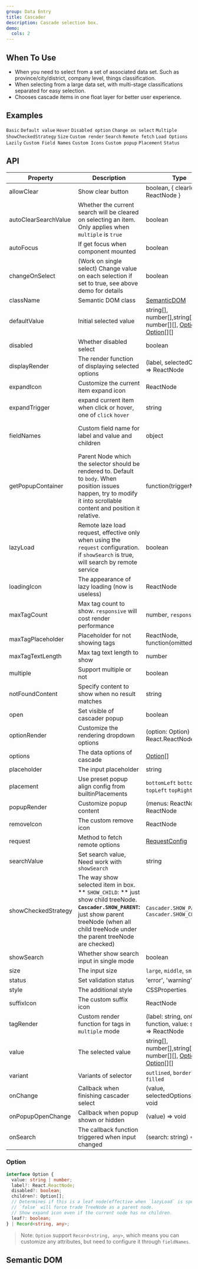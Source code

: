 ```yaml
---
group: Data Entry
title: Cascader
description: Cascade selection box.
demo:
  cols: 2
---
```


## When To Use

- When you need to select from a set of associated data set. Such as province/city/district, company level, things classification.
- When selecting from a large data set, with multi-stage classifications separated for easy selection.
- Chooses cascade items in one float layer for better user experience.

## Examples

<!-- prettier-ignore -->
<code src="./demo/basic.tsx">Basic</code>
<code src="./demo/default-value.tsx">Default value</code>
<code src="./demo/hover.tsx">Hover</code>
<code src="./demo/disabled-option.tsx">Disabled option</code>
<code src="./demo/change-on-select.tsx">Change on select</code>
<code src="./demo/multiple.tsx">Multiple</code>
<code src="./demo/show-checked-strategy.tsx">ShowCheckedStrategy</code>
<code src="./demo/size.tsx">Size</code>
<code src="./demo/custom-render.tsx">Custom render</code>
<code src="./demo/search.tsx">Search</code>
<code src="./demo/request.tsx">Remote fetch</code>
<code src="./demo/lazy.tsx">Load Options Lazily</code>
<code src="./demo/fields-name.tsx">Custom Field Names</code>
<code src="./demo/suffix.tsx" debug>Custom Icons</code>
<code src="./demo/custom-dropdown.tsx">Custom popup</code>
<code src="./demo/placement.tsx">Placement</code>
<code src="./demo/status.tsx">Status</code>

## API

| Property | Description | Type | Default | Version |
| --- | --- | --- | --- | --- |
| allowClear | Show clear button | boolean, { clearIcon?: ReactNode } | true |  |
| autoClearSearchValue | Whether the current search will be cleared on selecting an item. Only applies when `multiple` is `true` | boolean | true |  |
| autoFocus | If get focus when component mounted | boolean | false |  |
| changeOnSelect | (Work on single select) Change value on each selection if set to true, see above demo for details | boolean | false |  |
| className | Semantic DOM class | [SemanticDOM](#semantic-dom) | - |  |
| defaultValue | Initial selected value | string\[], number\[],string\[]\[], number\[]\[], [Option](#option)\[], [Option](#option)\[]\[] | \[] |  |
| disabled | Whether disabled select | boolean | false |  |
| displayRender | The render function of displaying selected options | (label, selectedOptions) => ReactNode | label => label.join(`/`) |  |
| expandIcon | Customize the current item expand icon | ReactNode | - |  |
| expandTrigger | expand current item when click or hover, one of `click` `hover` | string | `click` |  |
| fieldNames | Custom field name for label and value and children | object | { label: `label`, value: `value`, children: `children`, disabled: `disabled`, leaf: `leaf` } |  |
| getPopupContainer | Parent Node which the selector should be rendered to. Default to `body`. When position issues happen, try to modify it into scrollable content and position it relative. | function(triggerNode) | () => document.body |  |
| lazyLoad | Remote laze load request, effective only when using the `request` configuration. if `showSearch` is true, will search by remote service | boolean | false |  |
| loadingIcon | The appearance of lazy loading (now is useless) | ReactNode | - |  |
| maxTagCount | Max tag count to show. `responsive` will cost render performance | number, `responsive` | - |  |
| maxTagPlaceholder | Placeholder for not showing tags | ReactNode, function(omittedValues) | - |  |
| maxTagTextLength | Max tag text length to show | number | - |  |
| multiple | Support multiple or not | boolean | - |  |
| notFoundContent | Specify content to show when no result matches | string | `Not Found` |  |
| open | Set visible of cascader popup | boolean | - |  |
| optionRender | Customize the rendering dropdown options | (option: Option) => React.ReactNode | - |  |
| options | The data options of cascade | [Option](#option)\[] | - |  |
| placeholder | The input placeholder | string | - |  |
| placement | Use preset popup align config from builtinPlacements | `bottomLeft` `bottomRight` `topLeft` `topRight` | `bottomLeft` |  |
| popupRender | Customize popup content | (menus: ReactNode) => ReactNode | - |  |
| removeIcon | The custom remove icon | ReactNode | - |  |
| request | Method to fetch remote options | [RequestConfig](/docs/remote-fetch) | - |  |
| searchValue | Set search value, Need work with `showSearch` | string | - |  |
| showCheckedStrategy | The way show selected item in box. ** `SHOW_CHILD`: ** just show child treeNode. **`Cascader.SHOW_PARENT`:** just show parent treeNode (when all child treeNode under the parent treeNode are checked) | `Cascader.SHOW_PARENT`, `Cascader.SHOW_CHILD` | `Cascader.SHOW_PARENT` |  |
| showSearch | Whether show search input in single mode | boolean | false |  |
| size | The input size | `large`, `middle`, `small` | - |  |
| status | Set validation status | 'error', 'warning' | - |  |
| style | The additional style | CSSProperties | - |  |
| suffixIcon | The custom suffix icon | ReactNode | - |  |
| tagRender | Custom render function for tags in `multiple` mode | (label: string, onClose: function, value: string) => ReactNode | - |  |
| value | The selected value | string\[], number\[],string\[]\[], number\[]\[], [Option](#option)\[], [Option](#option)\[]\[] | - |  |
| variant | Variants of selector | `outlined`, `borderless`, `filled` | `outlined` |  |
| onChange | Callback when finishing cascader select | (value, selectedOptions) => void | - |  |
| onPopupOpenChange | Callback when popup shown or hidden | (value) => void | - |  |
| onSearch | The callback function triggered when input changed | (search: string) => void | - |  |

### Option

```typescript
interface Option {
  value: string | number;
  label?: React.ReactNode;
  disabled?: boolean;
  children?: Option[];
  // Determines if this is a leaf node(effective when `lazyLoad` is specified).
  // `false` will force trade TreeNode as a parent node.
  // Show expand icon even if the current node has no children.
  leaf?: boolean;
} | Record<string, any>;
```

> Note: `Option` support `Record<string, any>`, which means you can customize any attributes, but need to configure it through `fieldNames`.

## Semantic DOM

<code src="./demo/_semantic.tsx" simplify></code>
